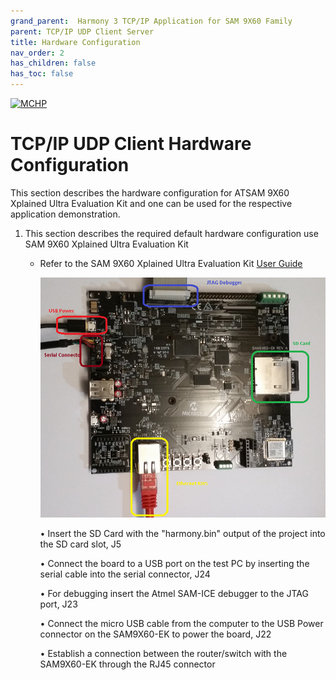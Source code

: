 ```yaml
---
grand_parent:  Harmony 3 TCP/IP Application for SAM 9X60 Family
parent: TCP/IP UDP Client Server
title: Hardware Configuration
nav_order: 2
has_children: false
has_toc: false
---
```

[![MCHP](https://www.microchip.com/ResourcePackages/Microchip/assets/dist/images/logo.png)](https://www.microchip.com)

# TCP/IP UDP Client Hardware Configuration

This section describes the hardware configuration for ATSAM 9X60 Xplained Ultra Evaluation Kit and one can be used for the respective application demonstration.

1. This section describes the required default hardware configuration use SAM 9X60 Xplained Ultra Evaluation Kit

    * Refer to the SAM 9X60 Xplained Ultra Evaluation Kit [User Guide](https://ww1.microchip.com/downloads/en/DeviceDoc/SAM9X60-EK-UG-DS50002907B.pdf)

      ![required_hardware](images/SAM9X60-EK.png)

      • Insert the SD Card with the "harmony.bin" output of the project into the SD card slot, J5 

      • Connect the board to a USB port on the test PC by inserting the serial cable into the serial connector, J24 

      • For debugging insert the Atmel SAM-ICE debugger to the JTAG port, J23 
      
      • Connect the micro USB cable from the computer to the USB Power connector on the SAM9X60-EK to power the board, J22  
      
      • Establish a connection between the router/switch with the SAM9X60-EK through the RJ45 connector

 